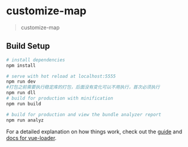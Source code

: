 # customize-map

> customize-map

## Build Setup

``` bash
# install dependencies
npm install

# serve with hot reload at localhost:5555
npm run dev
#打包之前需要执行稳定库的打包，后面没有变化可以不用执行，首次必须执行
npm run dll
# build for production with minification
npm run build

# build for production and view the bundle analyzer report
npm run analyz 
```

For a detailed explanation on how things work, check out the [guide](http://vuejs-templates.github.io/webpack/) and [docs for vue-loader](http://vuejs.github.io/vue-loader).
